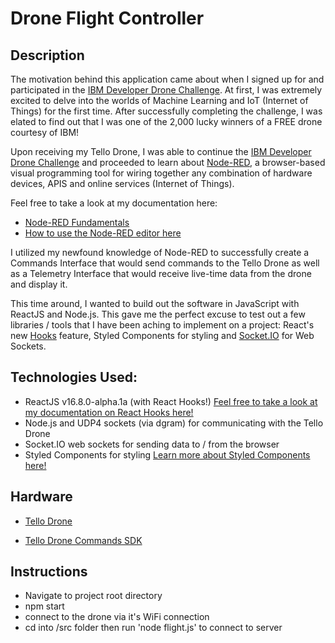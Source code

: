 
# Drone Flight Controller 

## Description

The motivation behind this application came about when I signed up for and participated in the [IBM Developer Drone Challenge](https://developer.ibm.com/blogs/2018/11/12/win-a-drone-program-a-drone-change-the-world/). At first, I was extremely excited to delve into the worlds of Machine Learning and IoT (Internet of Things) for the first time. After successfully completing the challenge, I was elated to find out that I was one of the 2,000 lucky winners of a FREE drone courtesy of IBM! 

Upon receiving my Tello Drone, I was able to continue the [IBM Developer Drone Challenge](https://developer.ibm.com/blogs/2018/11/12/win-a-drone-program-a-drone-change-the-world/) and proceeded to learn about [Node-RED](https://nodered.org/), a browser-based visual programming tool for wiring together any combination of hardware devices, APIS and online services (Internet of Things).  

Feel free to take a look at my documentation here: 
 * [Node-RED Fundamentals](https://docs.google.com/document/d/1DFHeSo29gwatkKnt4UGsEvBJAWsOynWF5ndSrw5Zp0I/edit?usp=sharing)
 * [How to use the Node-RED editor here](https://docs.google.com/document/d/1inoEIhQaOFAqo5Qo760CqlliSwFb64CJyqrscIOap34/edit?usp=sharing)

I utilized my newfound knowledge of Node-RED to successfully create a Commands Interface that would send commands to the Tello Drone as well as a Telemetry Interface that would receive live-time data from the drone and display it. 

This time around, I wanted to build out the software in JavaScript with ReactJS and Node.js. This gave me the perfect excuse to test out a few libraries / tools that I have been aching to implement on a project: React's new [Hooks](https://reactjs.org/docs/hooks-intro.html) feature, Styled Components for styling and [Socket.IO](https://socket.io/) for Web Sockets.  

## Technologies Used: 

* ReactJS v16.8.0-alpha.1a (with React Hooks!) [Feel free to take a look at my documentation on React Hooks here!](https://docs.google.com/document/d/19EVvSyJFUSfULGackoqcyG2b9O_hRoBkZvj2zFiKiSc/edit?usp=sharing)
* Node.js and UDP4 sockets (via dgram) for communicating with the Tello Drone 
* Socket.IO web sockets for sending data to / from the browser
* Styled Components for styling [Learn more about Styled Components here!](https://www.styled-components.com/)

## Hardware 

* [Tello Drone](https://www.ryzerobotics.com/tello)

* [Tello Drone Commands SDK](https://dl-cdn.ryzerobotics.com/downloads/tello/20180910/Tello%20SDK%20Documentation%20EN_1.3.pdf)

## Instructions

* Navigate to project root directory
* npm start 
* connect to the drone via it's WiFi connection
* cd into /src folder then run 'node flight.js' to connect to server